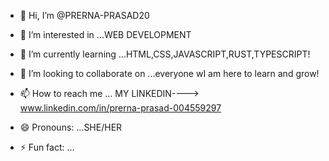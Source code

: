 - 👋 Hi, I’m @PRERNA-PRASAD20
- 👀 I’m interested in ...WEB DEVELOPMENT
- 🌱 I’m currently learning ...HTML,CSS,JAVASCRIPT,RUST,TYPESCRIPT!
- 💞️ I’m looking to collaborate on ...everyone wI am here to learn and grow!
- 📫 How to reach me ... MY LINKEDIN----> www.linkedin.com/in/prerna-prasad-004559297


- 😄 Pronouns: ...SHE/HER
- ⚡ Fun fact: ...

<!---
PRERNA-PRASAD20/PRERNA-PRASAD20 is a ✨ special ✨ repository because its `README.md` (this file) appears on your GitHub profile.
You can click the Preview link to take a look at your changes.
--->
